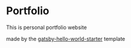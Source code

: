 # Portfolio

This is personal portfolio website

made by the [gatsby-hello-world-starter](https://www.gatsbyjs.com/starters/gatsbyjs/gatsby-starter-hello-world) template
